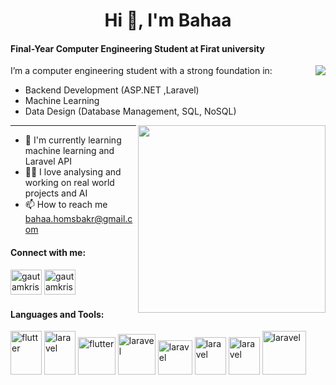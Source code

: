 <h1 align="center">Hi 👋, I'm Bahaa</h1>


<h4>Final-Year Computer Engineering Student at Firat university</h4>       <img align="right" src="https://visitcount.itsvg.in/api?id=BhaaSyr&label=Profile%20Views&pretty=true" />
<div>
 I’m a computer engineering student with a strong foundation in:

- Backend Development (ASP.NET ,Laravel)
- Machine Learning 
- Data Design (Database Management, SQL, NoSQL)
</div>
<img height="300" align="right" src="https://user-images.githubusercontent.com/74038190/219925470-37670a3b-c3e2-4af7-b468-673c6dd99d16.png">


-------------------------

- 🌱 I'm currently learning machine learning and Laravel API
- 👨‍💻 I love analysing and working on real world projects and AI
- 📫 How to reach me bahaa.homsbakr@gmail.com
 <h4>Connect with me:</h4>
 <p align="left">
<a href="https://www.linkedin.com/in/bhaa-zhory-80b994232" target="blank"><img align="center" src="https://raw.githubusercontent.com/rahuldkjain/github-profile-readme-generator/master/src/images/icons/Social/linked-in-alt.svg" alt="gautamkrishnar" height="40" width="50" /></a>
<a href="https://www.instagram.com/bhaazhory/" target="blank"><img align="center" src="https://api.iconify.design/skill-icons:instagram.svg?c=%23888888" alt="gautamkrishnar" height="40" width="50" /></a>
 </p>
<h3>    </h3>



<h4>   Languages&nbsp;and&nbsp;Tools: </h4>
 

<p align="left">
 
  <img src="https://cdn.jsdelivr.net/gh/devicons/devicon@latest/icons/csharp/csharp-plain.svg" alt="flutter" width="50" height="70"/> 
   <img src="https://cdn.jsdelivr.net/gh/devicons/devicon@latest/icons/dotnetcore/dotnetcore-original.svg" alt="laravel" width="50" height="70" />
 <img src="https://cdn.jsdelivr.net/gh/devicons/devicon@latest/icons/python/python-original.svg" alt="flutter" width="60" height="60"/> 
  <img src="https://cdn.jsdelivr.net/gh/devicons/devicon@latest/icons/java/java-original.svg" alt="laravel" width="60" height="65" />
    <img src="https://cdn.jsdelivr.net/gh/devicons/devicon@latest/icons/jira/jira-original-wordmark.svg" alt="laravel" width="55" height="55" />
 <img src="https://cdn.jsdelivr.net/gh/devicons/devicon@latest/icons/laravel/laravel-original.svg" alt="laravel" width="50" height="60" />
    <img src="https://cdn.jsdelivr.net/gh/devicons/devicon@latest/icons/git/git-original.svg" alt="laravel" width="50" height="60" />
    <img src="https://cdn.jsdelivr.net/gh/devicons/devicon@latest/icons/mysql/mysql-plain-wordmark.svg" alt="laravel" width="70" height="70" />
   
     
</p>





<!--<details>
  <summary><b>📈&nbsp;Framework stats</b></summary>
  <br/>
  <a href='https://profile.codersrank.io/user/gautamkrishnar/'>
  <img src='http://cr-skills-chart-widget.azurewebsites.net/api/api?username=gautamkrishnar&padding=30&skills=angular,c,C%23,html,java,mysql,python'>
  </a>

</details>-->




